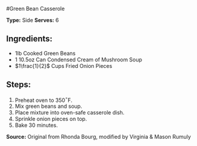 #Green Bean Casserole

**Type:** Side
**Serves:** 6

## Ingredients:
- 1lb Cooked Green Beans
- 1 10.5oz Can Condensed Cream of Mushroom Soup
- $1\frac{1}{2}$ Cups Fried Onion Pieces

## Steps:
1. Preheat oven to 350$^\circ$F.
2. Mix green beans and soup.
3. Place mixture into oven-safe casserole dish.
4. Sprinkle onion pieces on top.
5. Bake 30 minutes.

**Source:** Original from Rhonda Bourg, modified by Virginia & Mason Rumuly
